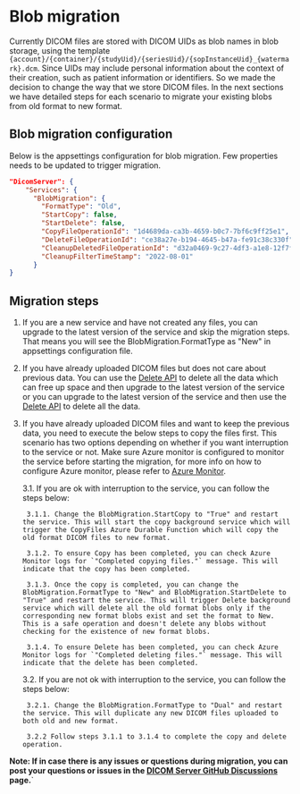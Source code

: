 # Blob migration

Currently DICOM files are stored with DICOM UIDs as blob names in blob storage, using the template `{account}/{container}/{studyUid}/{seriesUid}/{sopInstanceUid}_{watermark}.dcm`. 
Since UIDs may include personal information about the context of their creation, such as patient information or identifiers. So we made the decision to change the way that we store DICOM files. In the next sections we have detailed steps for each scenario to migrate your existing blobs from old format to new format.

## Blob migration configuration
Below is the appsettings configuration for blob migration. Few properties needs to be updated to trigger migration.

```json
"DicomServer": {
    "Services": {
      "BlobMigration": {
        "FormatType": "Old",
        "StartCopy": false,
        "StartDelete": false,
        "CopyFileOperationId": "1d4689da-ca3b-4659-b0c7-7bf6c9ff25e1",
        "DeleteFileOperationId": "ce38a27e-b194-4645-b47a-fe91c38c330f",
        "CleanupDeletedFileOperationId": "d32a0469-9c27-4df3-a1e8-12f7f8fecbc8",
        "CleanupFilterTimeStamp": "2022-08-01"
      }
}
```

## Migration steps

1. If you are a new service and have not created any files, you can upgrade to the latest version of the service and skip the migration steps. That means you will see the BlobMigration.FormatType as "New" in appsettings configuration file. 

2. If you have already uploaded DICOM files but does not care about previous data. You can use the [Delete API](../resources/conformance-statement.md#delete) to delete all the data which can free up space and then upgrade to the latest version of the service or you can upgrade to the latest version of the service and then use the [Delete API](../resources/conformance-statement.md#delete) to delete all the data.

3. If you have already uploaded DICOM files and want to keep the previous data, you need to execute the below steps to copy the files first. This scenario has two options depending on whether if you want interruption to the service or not. Make sure Azure monitor is configured to monitor the service before starting the migration, for more info on how to configure Azure monitor, please refer to [Azure Monitor](../how-to-guides/configure-dicom-server-settings.md#azure-monitor).

    3.1. If you are ok with interruption to the service, you can follow the steps below:

        3.1.1. Change the BlobMigration.StartCopy to "True" and restart the service. This will start the copy background service which will trigger the CopyFiles Azure Durable Function which will copy the old format DICOM files to new format.

        3.1.2. To ensure Copy has been completed, you can check Azure Monitor logs for `"Completed copying files."` message. This will indicate that the copy has been completed.

        3.1.3. Once the copy is completed, you can change the BlobMigration.FormatType to "New" and BlobMigration.StartDelete to "True" and restart the service. This will trigger Delete background service which will delete all the old format blobs only if the corresponding new format blobs exist and set the format to New. This is a safe operation and doesn't delete any blobs without checking for the existence of new format blobs.

        3.1.4. To ensure Delete has been completed, you can check Azure Monitor logs for `"Completed deleting files."` message. This will indicate that the delete has been completed.

    3.2. If you are not ok with interruption to the service, you can follow the steps below:

        3.2.1. Change the BlobMigration.FormatType to "Dual" and restart the service. This will duplicate any new DICOM files uploaded to both old and new format. 
        
        3.2.2 Follow steps 3.1.1 to 3.1.4 to complete the copy and delete operation.


**Note: If in case there is any issues or questions during migration, you can post your questions or issues in the [DICOM Server GitHub Discussions](https://github.com/microsoft/dicom-server/discussions/1561) page.**`

